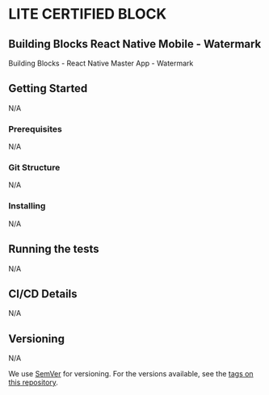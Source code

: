 # LITE CERTIFIED BLOCK

## Building Blocks React Native Mobile -  Watermark

Building Blocks - React Native Master App - Watermark

## Getting Started
N/A

### Prerequisites
N/A

### Git Structure
N/A

### Installing
N/A

## Running the tests
N/A

## CI/CD Details
N/A

## Versioning
N/A

We use [SemVer](http://semver.org/) for versioning. For the versions available, see the [tags on this repository](https://github.com/your/project/tags).